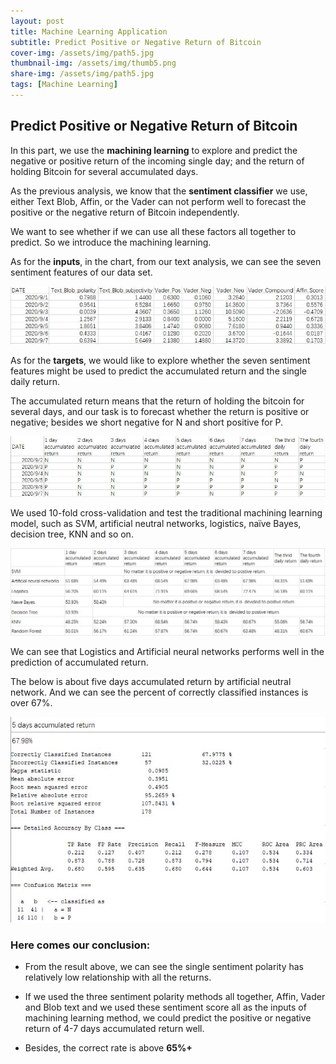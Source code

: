```yaml
---
layout: post
title: Machine Learning Application
subtitle: Predict Positive or Negative Return of Bitcoin
cover-img: /assets/img/path5.jpg
thumbnail-img: /assets/img/thumb5.png
share-img: /assets/img/path5.jpg
tags: [Machine Learning]
---
```


## Predict Positive or Negative Return of Bitcoin

In this part, we use the **machining learning** to explore and predict the negative or positive return of the incoming single day; and the return of holding Bitcoin for several accumulated days.

As the previous analysis, we know that the **sentiment classifier** we use, either Text Blob, Affin, or the Vader can not perform well to forecast the positive or the negative return of Bitcoin independently.

We want to see whether if we can use all these factors all together to predict. So we introduce the machining learning.

As for the **inputs**, in the chart, from our text analysis, we can see the seven sentiment features of our data set.

<img src="/assets/img/img51.jpg"  alt="Seven Sentiment Features" />

As for the **targets**, we would like to explore whether the seven sentiment features might be used to predict the accumulated return and the single daily return.

The accumulated return means that the return of holding the bitcoin for several days, and our task is to forecast whether the return is positive or negative; besides we short negative for N and short positive for P.

<img src="/assets/img/img52.jpg"  alt="Negative or Positive" />

We used 10-fold cross-validation and test the traditional machining learning model, such as SVM, artificial neutral networks, logistics, naïve Bayes, decision tree, KNN and so on. 

<img src="/assets/img/img53.jpg"  alt="Machining Learning Model" />

We can see that Logistics and Artificial neural networks performs well in the prediction of accumulated return.

The below is about five days accumulated return by artificial neutral network.  And we can see the percent of correctly classified instances is over 67%.

<img src="/assets/img/img54.jpg"  alt="Artificial Neutral Network" />

### Here comes our conclusion:

- From the result above, we can see the single sentiment polarity has relatively low relationship with all the returns.

- If we used the three sentiment polarity methods all together, Affin, Vader and Blob text and we used these sentiment score all as the inputs of machining learning method, we could predict the positive or negative return of 4-7 days accumulated return well.

- Besides, the correct rate is above **65%+**
